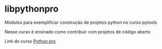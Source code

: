 # libpythonpro
 Módulos para exemplificar construção de projetos python no curso  pytools

Nesse curso é ensinado como contribuir com projetos de código aberto


Link do curso [Python pro](https://pythonprobr.appspot.com)
